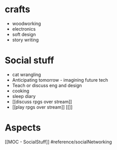 # crafts
- woodworking
- electronics
- soft design 
- story writing

# Social stuff
- cat wrangling
- Anticipating tomorrow - imagining future tech
- Teach or discuss eng and design
- cooking
- sleep diary
- [[discuss rpgs over stream]]
- [[play rpgs over stream]]
[[]]

# Aspects


[[MOC - SocialStuff]]
#reference/socialNetworking

